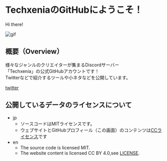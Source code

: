 # TechxeniaのGitHubにようこそ！

Hi there!

![gif](https://github.com/Techxenia/Techxenia/blob/main/material/logo.png)

## 概要（Overview）
様々なジャンルのクリエイターが集まるDiscordサーバー  
「Techxenia」の公式GitHubアカウントです！  
Twitterなどで紹介するツールや小ネタなどを公開しています。  

[twitter](https://twitter.com/techxenia_jp)

## 公開しているデータのライセンスについて
- jp
  - ソースコードはMITライセンスです。
  - ウェブサイトとGitHubプロフィール（この画面）のコンテンツは[CCライセンス](https://github.com/Techxenia/Techxenia/blob/main/profile/LICENSE.txt)です
- en
  - The source code is licensed MIT.
  - The website content is licensed CC BY 4.0,see [LICENSE](https://github.com/Techxenia/Techxenia/blob/main/profile/LICENSE.txt).
  
